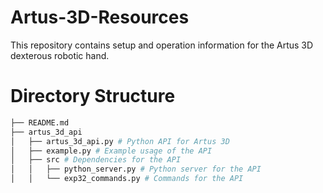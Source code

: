 # Artus-3D-Resources
This repository contains setup and operation information for the Artus 3D dexterous robotic hand.

# Directory Structure
```bash
├── README.md
├── artus_3d_api 
│   ├── artus_3d_api.py # Python API for Artus 3D
│   ├── example.py # Example usage of the API
│   ├── src # Dependencies for the API
│   │   ├── python_server.py # Python server for the API
│   │   └── exp32_commands.py # Commands for the API
```



